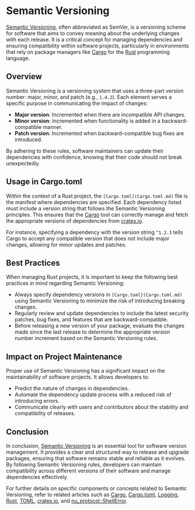 # Semantic Versioning

[Semantic Versioning](Semantic%20Versioning.md), often abbreviated as SemVer, is a versioning scheme for software that aims to convey meaning about the underlying changes with each release. It is a critical concept for managing dependencies and ensuring compatibility within software projects, particularly in environments that rely on package managers like [Cargo](Cargo.md) for the [Rust](Rust.md) programming language.

## Overview

Semantic Versioning is a versioning system that uses a three-part version number: major, minor, and patch (e.g., `1.4.2`). Each element serves a specific purpose in communicating the impact of changes:

- **Major version**: Incremented when there are incompatible API changes.
- **Minor version**: Incremented when functionality is added in a backward-compatible manner.
- **Patch version**: Incremented when backward-compatible bug fixes are introduced.

By adhering to these rules, software maintainers can update their dependencies with confidence, knowing that their code should not break unexpectedly.

## Usage in Cargo.toml

Within the context of a Rust project, the `[Cargo.toml](Cargo.toml.md)` file is the manifest where dependencies are specified. Each dependency listed must include a version string that follows the Semantic Versioning principles. This ensures that the [Cargo](Cargo.md) tool can correctly manage and fetch the appropriate versions of dependencies from [crates.io](crates.io.md).

For instance, specifying a dependency with the version string `^1.2.3` tells Cargo to accept any compatible version that does not include major changes, allowing for minor updates and patches.

## Best Practices

When managing Rust projects, it is important to keep the following best practices in mind regarding Semantic Versioning:

- Always specify dependency versions in `[Cargo.toml](Cargo.toml.md)` using Semantic Versioning to minimize the risk of introducing breaking changes.
- Regularly review and update dependencies to include the latest security patches, bug fixes, and features that are backward-compatible.
- Before releasing a new version of your package, evaluate the changes made since the last release to determine the appropriate version number increment based on the Semantic Versioning rules.

## Impact on Project Maintenance

Proper use of Semantic Versioning has a significant impact on the maintainability of software projects. It allows developers to:

- Predict the nature of changes in dependencies.
- Automate the dependency update process with a reduced risk of introducing errors.
- Communicate clearly with users and contributors about the stability and compatibility of releases.

## Conclusion

In conclusion, [Semantic Versioning](Semantic%20Versioning.md) is an essential tool for software version management. It provides a clear and structured way to release and upgrade packages, ensuring that software remains stable and reliable as it evolves. By following Semantic Versioning rules, developers can maintain compatibility across different versions of their software and manage dependencies effectively.

For further details on specific components or concepts related to Semantic Versioning, refer to related articles such as [Cargo](Cargo.md), [Cargo.toml](Cargo.toml.md), [Logging](Logging.md), [Rust](Rust.md), [TOML](TOML.md), [crates.io](crates.io.md), and [nu_protocol::ShellError](nu_protocol::ShellError.md).